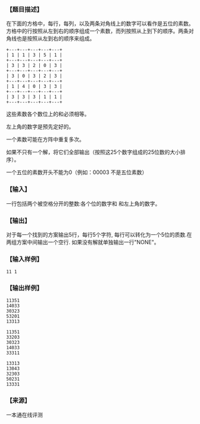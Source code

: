 ### 【题目描述】

在下面的方格中，每行，每列，以及两条对角线上的数字可以看作是五位的素数。方格中的行按照从左到右的顺序组成一个素数，而列按照从上到下的顺序。两条对角线也是按照从左到右的顺序来组成。

```
+---+---+---+---+---+
| 1 | 1 | 3 | 5 | 1 |
+---+---+---+---+---+
| 3 | 3 | 2 | 0 | 3 |
+---+---+---+---+---+
| 3 | 0 | 3 | 2 | 3 |
+---+---+---+---+---+
| 1 | 4 | 0 | 3 | 3 |
+---+---+---+---+---+
| 3 | 3 | 3 | 1 | 1 |
+---+---+---+---+---+ 
```

这些素数各个数位上的和必须相等。

左上角的数字是预先定好的。

一个素数可能在方阵中重复多次。

如果不只有一个解，将它们全部输出（按照这25个数字组成的25位数的大小排序）。

一个五位的素数开头不能为0（例如：00003 不是五位素数）

### 【输入】

一行包括两个被空格分开的整数:各个位的数字和 和左上角的数字。

### 【输出】

对于每一个找到的方案输出5行，每行5个字符, 每行可以转化为一个5位的质数.在两组方案中间输出一个空行. 如果没有解就单独输出一行"NONE"。

### 【输入样例】

```
11 1
```

### 【输出样例】

```
11351
14033
30323
53201
13313

11351
33203
30323
14033
33311

13313
13043
32303
50231
13331
```


 ### 【来源】

 一本通在线评测 